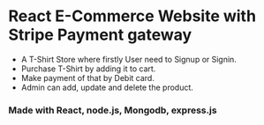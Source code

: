 # React E-Commerce Website with Stripe Payment gateway
* A T-Shirt Store where firstly User need to Signup or Signin.
* Purchase T-Shirt by adding it to cart.
* Make payment of that by Debit card.
* Admin can add, update and delete the product.
### Made with React, node.js, Mongodb, express.js
